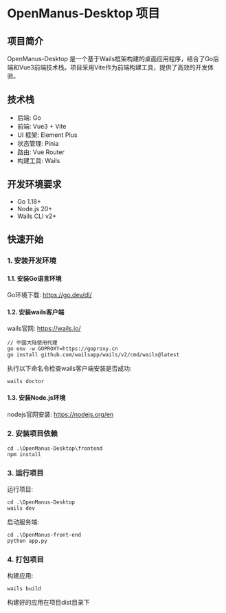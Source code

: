 # OpenManus-Desktop 项目

## 项目简介

OpenManus-Desktop 是一个基于Wails框架构建的桌面应用程序，结合了Go后端和Vue3前端技术栈。项目采用Vite作为前端构建工具，提供了高效的开发体验。

## 技术栈

- 后端: Go
- 前端: Vue3 + Vite
- UI 框架: Element Plus
- 状态管理: Pinia
- 路由: Vue Router
- 构建工具: Wails

## 开发环境要求

- Go 1.18+
- Node.js 20+
- Wails CLI v2+

## 快速开始

### 1. 安装开发环境

#### 1.1. 安装Go语言环境

Go环境下载: https://go.dev/dl/

#### 1.2. 安装wails客户端

wails官网: https://wails.io/

    // 中国大陆使用代理
    go env -w GOPROXY=https://goproxy.cn
    go install github.com/wailsapp/wails/v2/cmd/wails@latest

执行以下命名令检查wails客户端安装是否成功:

    wails doctor

#### 1.3. 安装Node.js环境

nodejs官网安装: https://nodejs.org/en

### 2. 安装项目依赖

    cd .\OpenManus-Desktop\frontend
    npm install

### 3. 运行项目

运行项目:

    cd .\OpenManus-Desktop
    wails dev 

启动服务端:

    cd .\OpenManus-front-end
    python app.py

### 4. 打包项目

构建应用:

    wails build

构建好的应用在项目dist目录下




